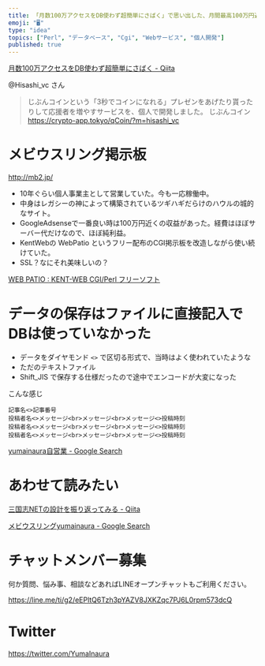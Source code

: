 ```yaml
---
title: 「月数100万アクセスをDB使わず超簡単にさばく」で思い出した、月間最高100万円近く稼いだGGI掲示板サイト。
emoji: "🖥"
type: "idea"
topics: ["Perl", "データベース", "Cgi", "Webサービス", "個人開発"]
published: true
---
```


[月数100万アクセスをDB使わず超簡単にさばく - Qiita](https://qiita.com/Hisashi_vc/items/a50b49ad6a75d51c880a)

@Hisashi_vc さん

>じぶんコインという「3秒でコインになれる」プレゼンをあげたり貰ったりして応援者を増やすサービスを、個人で開発しました。 じぶんコイン https://crypto-app.tokyo/qCoin/?m=hisashi_vc

# メビウスリング掲示板

http://mb2.jp/

- 10年ぐらい個人事業主として営業していた。今も一応稼働中。
- 中身はレガシーの神によって構築されているツギハギだらけのハウルの城的なサイト。
- GoogleAdsenseで一番良い時は100万円近くの収益があった。経費はほぼサーバー代だけなので、ほぼ純利益。
- KentWebの WebPatio というフリー配布のCGI掲示板を改造しながら使い続けていた。
- SSL？なにそれ美味しいの？

[WEB PATIO : KENT-WEB CGI/Perl フリーソフト](http://www.kent-web.com/bbs/patio.html)

# データの保存はファイルに直接記入でDBは使っていなかった

- データをダイヤモンド `<>` で区切る形式で、当時はよく使われていたような
- ただのテキストファイル
- Shift_JIS で保存する仕様だったので途中でエンコードが大変になった

こんな感じ

```
記事名<>記事番号
投稿者名<>メッセージ<br>メッセージ<br>メッセージ<>投稿時刻
投稿者名<>メッセージ<br>メッセージ<br>メッセージ<>投稿時刻
投稿者名<>メッセージ<br>メッセージ<br>メッセージ<>投稿時刻
```

[yumainaura自営業 - Google Search](https://www.google.co.jp/search?q=yumainaura%E8%87%AA%E5%96%B6%E6%A5%AD&oq=yumainaura%E8%87%AA%E5%96%B6%E6%A5%AD&aqs=chrome..69i57.4640j0j7&sourceid=chrome&ie=UTF-8)

# あわせて読みたい

[三国志NETの設計を振り返ってみる - Qiita](https://qiita.com/askyq/items/601fe9e85fd888b7b4cd#_reference-ab21a4518b68acff449f)

[メビウスリングyumainaura - Google Search](https://www.google.co.jp/search?q=%E3%83%A1%E3%83%93%E3%82%A6%E3%82%B9%E3%83%AA%E3%83%B3%E3%82%B0yumainaura&oq=%E3%83%A1%E3%83%93%E3%82%A6%E3%82%B9%E3%83%AA%E3%83%B3%E3%82%B0yumainaura&aqs=chrome..69i57.2837j0j7&sourceid=chrome&ie=UTF-8)








<!-- Update From Qiita API -->

# チャットメンバー募集


何か質問、悩み事、相談などあればLINEオープンチャットもご利用ください。

https://line.me/ti/g2/eEPltQ6Tzh3pYAZV8JXKZqc7PJ6L0rpm573dcQ





# Twitter


https://twitter.com/YumaInaura


<!-- Update From Qiita API -->


